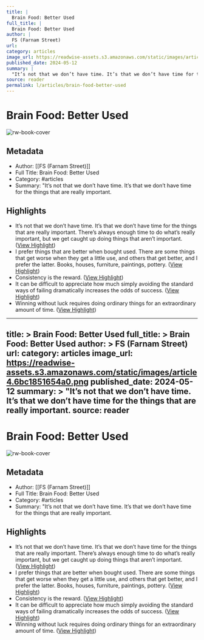 ```yaml
---
title: |
  Brain Food: Better Used
full_title: |
  Brain Food: Better Used
author: |
  FS (Farnam Street)
url: 
category: articles
image_url: https://readwise-assets.s3.amazonaws.com/static/images/article4.6bc1851654a0.png
published_date: 2024-05-12
summary: |
  "It’s not that we don’t have time. It’s that we don’t have time for the things that are really important.
source: reader
permalink: l/articles/brain-food-better-used
---
```

# Brain Food: Better Used

![rw-book-cover](https://readwise-assets.s3.amazonaws.com/static/images/article4.6bc1851654a0.png)

## Metadata
- Author: [[FS (Farnam Street)]]
- Full Title: Brain Food: Better Used
- Category: #articles
- Summary: "It’s not that we don’t have time. It’s that we don’t have time for the things that are really important.

## Highlights
- It’s not that we don’t have time. It’s that we don’t have time for the things that are really important. There’s always enough time to do what’s really important, but we get caught up doing things that aren’t important. ([View Highlight](https://read.readwise.io/read/01hxrhx6c8q1zs276fmv3eps6p))
- I prefer things that are better when bought used. There are some things that get worse when they get a little use, and others that get better, and I prefer the latter. Books, houses, furniture, paintings, pottery. ([View Highlight](https://read.readwise.io/read/01hxrhxhprh60pvm1x8wpr3cag))
- Consistency is the reward. ([View Highlight](https://read.readwise.io/read/01hxrhxv6msrw0j9j5jxzmaq5w))
- It can be difficult to appreciate how much simply avoiding the standard ways of failing dramatically increases the odds of success. ([View Highlight](https://read.readwise.io/read/01hxrhy0pa3xrspxzzy2nxpz4s))
- Winning without luck requires doing ordinary things for an extraordinary amount of time. ([View Highlight](https://read.readwise.io/read/01hxrhy4dsm2shvb96j8k4ytpb))


---
title: >
  Brain Food: Better Used
full_title: >
  Brain Food: Better Used
author: >
  FS (Farnam Street)
url: 
category: articles
image_url: https://readwise-assets.s3.amazonaws.com/static/images/article4.6bc1851654a0.png
published_date: 2024-05-12
summary: >
  "It’s not that we don’t have time. It’s that we don’t have time for the things that are really important.
source: reader
---
# Brain Food: Better Used

![rw-book-cover](https://readwise-assets.s3.amazonaws.com/static/images/article4.6bc1851654a0.png)

## Metadata
- Author: [[FS (Farnam Street)]]
- Full Title: Brain Food: Better Used
- Category: #articles
- Summary: "It’s not that we don’t have time. It’s that we don’t have time for the things that are really important.

## Highlights
- It’s not that we don’t have time. It’s that we don’t have time for the things that are really important. There’s always enough time to do what’s really important, but we get caught up doing things that aren’t important. ([View Highlight](https://read.readwise.io/read/01hxrhx6c8q1zs276fmv3eps6p))
- I prefer things that are better when bought used. There are some things that get worse when they get a little use, and others that get better, and I prefer the latter. Books, houses, furniture, paintings, pottery. ([View Highlight](https://read.readwise.io/read/01hxrhxhprh60pvm1x8wpr3cag))
- Consistency is the reward. ([View Highlight](https://read.readwise.io/read/01hxrhxv6msrw0j9j5jxzmaq5w))
- It can be difficult to appreciate how much simply avoiding the standard ways of failing dramatically increases the odds of success. ([View Highlight](https://read.readwise.io/read/01hxrhy0pa3xrspxzzy2nxpz4s))
- Winning without luck requires doing ordinary things for an extraordinary amount of time. ([View Highlight](https://read.readwise.io/read/01hxrhy4dsm2shvb96j8k4ytpb))



